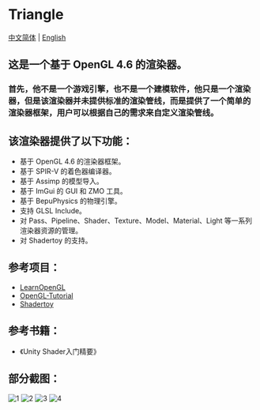 # Triangle

[中文简体](https://github.com/qian-o/Triangle/blob/master/README.md) | [English](https://github.com/qian-o/Triangle/blob/master/README-en.md)

## 这是一个基于 OpenGL 4.6 的渲染器。
### 首先，他不是一个游戏引擎，也不是一个建模软件，他只是一个渲染器，但是该渲染器并未提供标准的渲染管线，而是提供了一个简单的渲染器框架，用户可以根据自己的需求来自定义渲染管线。
## 该渲染器提供了以下功能：
- 基于 OpenGL 4.6 的渲染器框架。
- 基于 SPIR-V 的着色器编译器。
- 基于 Assimp 的模型导入。
- 基于 ImGui 的 GUI 和 ZMO 工具。
- 基于 BepuPhysics 的物理引擎。
- 支持 GLSL Include。
- 对 Pass、Pipeline、Shader、Texture、Model、Material、Light 等一系列渲染器资源的管理。
- 对 Shadertoy 的支持。

## 参考项目：
- [LearnOpenGL](https://learnopengl.com/)
- [OpenGL-Tutorial](https://www.opengl-tutorial.org/)
- [Shadertoy](https://www.shadertoy.com/)

## 参考书籍：
- 《Unity Shader入门精要》

## 部分截图：
![1](https://github.com/qian-o/Triangle/assets/84434846/991a7f40-573e-4e2c-928c-2f29890079ef)
![2](https://github.com/qian-o/Triangle/assets/84434846/0fd61802-eb8c-4d82-979d-871fc84dd72a)
![3](https://github.com/qian-o/Triangle/assets/84434846/1a441a98-9ef9-4a99-a15c-14e9a156a789)
![4](https://github.com/qian-o/Triangle/assets/84434846/82dc513e-d447-4c89-8a9c-168645f30cdd)
